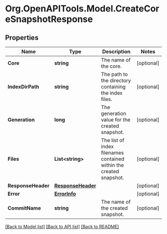 # Org.OpenAPITools.Model.CreateCoreSnapshotResponse

## Properties

Name | Type | Description | Notes
------------ | ------------- | ------------- | -------------
**Core** | **string** | The name of the core. | [optional] 
**IndexDirPath** | **string** | The path to the directory containing the index files. | [optional] 
**Generation** | **long** | The generation value for the created snapshot. | [optional] 
**Files** | **List&lt;string&gt;** | The list of index filenames contained within the created snapshot. | [optional] 
**ResponseHeader** | [**ResponseHeader**](ResponseHeader.md) |  | [optional] 
**Error** | [**ErrorInfo**](ErrorInfo.md) |  | [optional] 
**CommitName** | **string** | The name of the created snapshot. | [optional] 

[[Back to Model list]](../../README.md#documentation-for-models) [[Back to API list]](../../README.md#documentation-for-api-endpoints) [[Back to README]](../../README.md)


